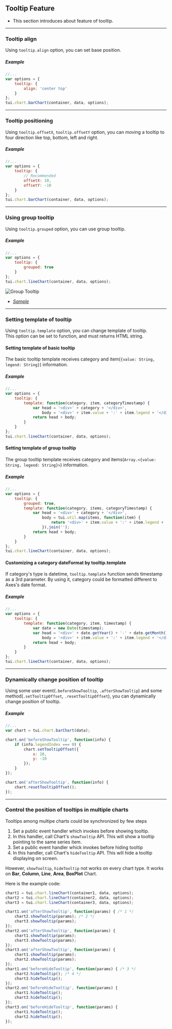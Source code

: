 ## Tooltip Feature
* This section introduces about feature of tooltip.

***

### Tooltip align

Using `tooltip.align` option, you can set base position.<br>

##### Example

```javascript
//...
var options = {
    tooltip: {
        align: 'center top'
    }
};
tui.chart.barChart(container, data, options);
```

***

### Tooltip positioning

Using `tooltip.offsetX`, `tooltip.offsetY` option, you can moving a tooltip to four direction like top, bottom, left and right.

##### Example

```javascript
//...
var options = {
    tooltip: {
        // Recommended
        offsetX: 10,
        offsetY: -10
    }
};
tui.chart.barChart(container, data, options);
```

***

### Using group tooltip

Using `tooltip.grouped` option, you can use group tooltip.

##### Example

```javascript
//...
var options = {
    tooltip: {
        grouped: true
    }
};
tui.chart.lineChart(container, data, options);
```

![Group Tooltip](https://user-images.githubusercontent.com/35218826/36886301-0d477126-1e2f-11e8-96f5-290966a22530.png)

* _[Sample](https://nhn.github.io/tui.chart/latest/tutorial-example04-02-area-chart-normal-stack.html)_

***

### Setting template of tooltip

Using `tooltip.template` option, you can change template of tooltip.<br>
This option can be set to function, and must returns HTML string.

#### Setting template of basic tooltip

The basic tooltip template receives category and item(```{value: String, legend: String}```) information.

##### Example

```javascript
//...
var options = {
    tooltip: {
        template: function(category, item, categoryTimestamp) {
            var head = '<div>' + category + '</div>',
                body = '<div>' + item.value + ':' + item.legend + '</div>';
            return head + body;
        }
    }
};
tui.chart.lineChart(container, data, options);
```

#### Setting template of group tooltip

The group tooltip template receives category and items(```Array.<{value: String, legend: String}>```) information.

##### Example

```javascript
//...
var options = {
    tooltip: {
        grouped: true,
        template: function(category, items, categoryTimestamp) {
            var head = '<div>' + category + '</div>',
                body = tui.util.map(items, function(item) {
                    return '<div>' + item.value + ':' + item.legend + '</div>'
                }),join('');
            return head + body;
        }
    }
};
tui.chart.lineChart(container, data, options);
```

#### Customizing a category dateFormat by tooltip.template
If category's type is datetime, `tooltip.template` function sends timestamp as a 3rd parameter.
By using it, category could be formatted different to Axes's date format.

##### Example

```javascript
//...
var options = {
    tooltip: {
        template: function(category, item, timestamp) {
            var date = new Date(timestamp);
            var head = '<div>' + date.getYear() + '-' + date.getMonth() + '</div>',
                body = '<div>' + item.value + ':' + item.legend + '</div>';
            return head + body;
        }
    }
};
tui.chart.lineChart(container, data, options);
```

***

### Dynamically change position of tooltip

Using some user event(`.beforeShowTooltip`, `.afterShowTooltip`) and some method(`.setTooltipOffset`, `.resetTooltipOffset`), you can dynamically change position of tooltip.

##### Example

```javascript
//...
var chart = tui.chart.barChart(data);

chart.on('beforeShowTooltip', function(info) {
    if (info.legendIndex === 0) {
        chart.setTooltipOffset({
            x: 20,
            y: -10
        });
    }
});

chart.on('afterShowTooltip', function(info) {
    chart.resetTooltipOffset();
});

```

***
### Control the position of tooltips in multiple charts

Tooltips among multipe charts could be synchronized by few steps

1. Set a public event handler which invokes before showing tooltip.
2. In this handler, call Chart's `showTooltip` API. This will show a tooltip pointing to the same series item.
3. Set a public event handler whick invokes before hiding tooltip
4. In this handler, call Chart's `hideTooltip` API. This will hide a tooltip displaying on screen.

However, `showTooltip`, `hideTooltip` not works on every chart type.
It works on **Bar**, **Column**, **Line**, **Area**, **BoxPlot** Chart.

Here is the example code:
```javascript
chart1 = tui.chart.lineChart(container1, data, options);
chart2 = tui.chart.lineChart(container2, data, options);
chart3 = tui.chart.lineChart(container3, data, options);

chart1.on('afterShowTooltip', function(params) { /* 1 */
    chart2.showTooltip(params); /* 2 */
    chart3.showTooltip(params);
});
chart2.on('afterShowTooltip', function(params) {
    chart1.showTooltip(params);
    chart3.showTooltip(params);
});
chart3.on('afterShowTooltip', function(params) {
    chart1.showTooltip(params);
    chart2.showTooltip(params);
});
chart1.on('beforeHideTooltip', function(params) { /* 3 */
    chart2.hideTooltip(); /* 4 */
    chart3.hideTooltip();
});
chart2.on('beforeHideTooltip', function(params) {
    chart1.hideTooltip();
    chart3.hideTooltip();
});
chart3.on('beforeHideTooltip', function(params) {
    chart1.hideTooltip();
    chart2.hideTooltip();
});
```
